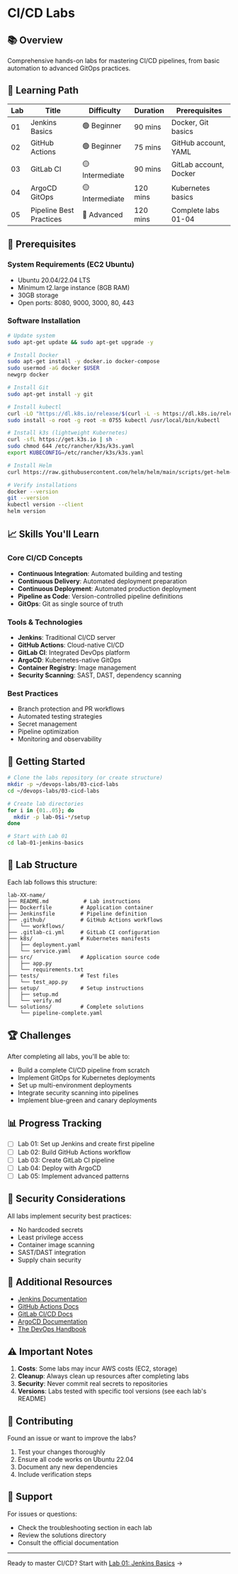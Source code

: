 # CI/CD Labs

## 📚 Overview
Comprehensive hands-on labs for mastering CI/CD pipelines, from basic automation to advanced GitOps practices.

## 🎯 Learning Path

| Lab | Title | Difficulty | Duration | Prerequisites |
|-----|-------|------------|----------|---------------|
| 01 | Jenkins Basics | 🟢 Beginner | 90 mins | Docker, Git basics |
| 02 | GitHub Actions | 🟢 Beginner | 75 mins | GitHub account, YAML |
| 03 | GitLab CI | 🟡 Intermediate | 90 mins | GitLab account, Docker |
| 04 | ArgoCD GitOps | 🟡 Intermediate | 120 mins | Kubernetes basics |
| 05 | Pipeline Best Practices | 🔴 Advanced | 120 mins | Complete labs 01-04 |

## 🔧 Prerequisites

### System Requirements (EC2 Ubuntu)
- Ubuntu 20.04/22.04 LTS
- Minimum t2.large instance (8GB RAM)
- 30GB storage
- Open ports: 8080, 9000, 3000, 80, 443

### Software Installation
```bash
# Update system
sudo apt-get update && sudo apt-get upgrade -y

# Install Docker
sudo apt-get install -y docker.io docker-compose
sudo usermod -aG docker $USER
newgrp docker

# Install Git
sudo apt-get install -y git

# Install kubectl
curl -LO "https://dl.k8s.io/release/$(curl -L -s https://dl.k8s.io/release/stable.txt)/bin/linux/amd64/kubectl"
sudo install -o root -g root -m 0755 kubectl /usr/local/bin/kubectl

# Install k3s (lightweight Kubernetes)
curl -sfL https://get.k3s.io | sh -
sudo chmod 644 /etc/rancher/k3s/k3s.yaml
export KUBECONFIG=/etc/rancher/k3s/k3s.yaml

# Install Helm
curl https://raw.githubusercontent.com/helm/helm/main/scripts/get-helm-3 | bash

# Verify installations
docker --version
git --version
kubectl version --client
helm version
```

## 📈 Skills You'll Learn

### Core CI/CD Concepts
- **Continuous Integration**: Automated building and testing
- **Continuous Delivery**: Automated deployment preparation
- **Continuous Deployment**: Automated production deployment
- **Pipeline as Code**: Version-controlled pipeline definitions
- **GitOps**: Git as single source of truth

### Tools & Technologies
- **Jenkins**: Traditional CI/CD server
- **GitHub Actions**: Cloud-native CI/CD
- **GitLab CI**: Integrated DevOps platform
- **ArgoCD**: Kubernetes-native GitOps
- **Container Registry**: Image management
- **Security Scanning**: SAST, DAST, dependency scanning

### Best Practices
- Branch protection and PR workflows
- Automated testing strategies
- Secret management
- Pipeline optimization
- Monitoring and observability

## 🚀 Getting Started

```bash
# Clone the labs repository (or create structure)
mkdir -p ~/devops-labs/03-cicd-labs
cd ~/devops-labs/03-cicd-labs

# Create lab directories
for i in {01..05}; do
  mkdir -p lab-0$i-*/setup
done

# Start with Lab 01
cd lab-01-jenkins-basics
```

## 📝 Lab Structure

Each lab follows this structure:
```
lab-XX-name/
├── README.md           # Lab instructions
├── Dockerfile         # Application container
├── Jenkinsfile        # Pipeline definition
├── .github/           # GitHub Actions workflows
│   └── workflows/
├── .gitlab-ci.yml     # GitLab CI configuration
├── k8s/               # Kubernetes manifests
│   ├── deployment.yaml
│   └── service.yaml
├── src/               # Application source code
│   ├── app.py
│   └── requirements.txt
├── tests/             # Test files
│   └── test_app.py
├── setup/             # Setup instructions
│   ├── setup.md
│   └── verify.md
└── solutions/         # Complete solutions
    └── pipeline-complete.yaml
```

## 🏆 Challenges

After completing all labs, you'll be able to:
- Build a complete CI/CD pipeline from scratch
- Implement GitOps for Kubernetes deployments
- Set up multi-environment deployments
- Integrate security scanning into pipelines
- Implement blue-green and canary deployments

## 📊 Progress Tracking

- [ ] Lab 01: Set up Jenkins and create first pipeline
- [ ] Lab 02: Build GitHub Actions workflow
- [ ] Lab 03: Create GitLab CI pipeline
- [ ] Lab 04: Deploy with ArgoCD
- [ ] Lab 05: Implement advanced patterns

## 🔐 Security Considerations

All labs implement security best practices:
- No hardcoded secrets
- Least privilege access
- Container image scanning
- SAST/DAST integration
- Supply chain security

## 📖 Additional Resources

- [Jenkins Documentation](https://www.jenkins.io/doc/)
- [GitHub Actions Docs](https://docs.github.com/en/actions)
- [GitLab CI/CD Docs](https://docs.gitlab.com/ee/ci/)
- [ArgoCD Documentation](https://argo-cd.readthedocs.io/)
- [The DevOps Handbook](https://www.amazon.com/DevOps-Handbook-World-Class-Reliability-Organizations/dp/1942788002)

## ⚠️ Important Notes

1. **Costs**: Some labs may incur AWS costs (EC2, storage)
2. **Cleanup**: Always clean up resources after completing labs
3. **Security**: Never commit real secrets to repositories
4. **Versions**: Labs tested with specific tool versions (see each lab's README)

## 🤝 Contributing

Found an issue or want to improve the labs?
1. Test your changes thoroughly
2. Ensure all code works on Ubuntu 22.04
3. Document any new dependencies
4. Include verification steps

## 📧 Support

For issues or questions:
- Check the troubleshooting section in each lab
- Review the solutions directory
- Consult the official documentation

---
Ready to master CI/CD? Start with [Lab 01: Jenkins Basics](03-cicd-labs/lab-01-jenkins-basics/README.md) →
